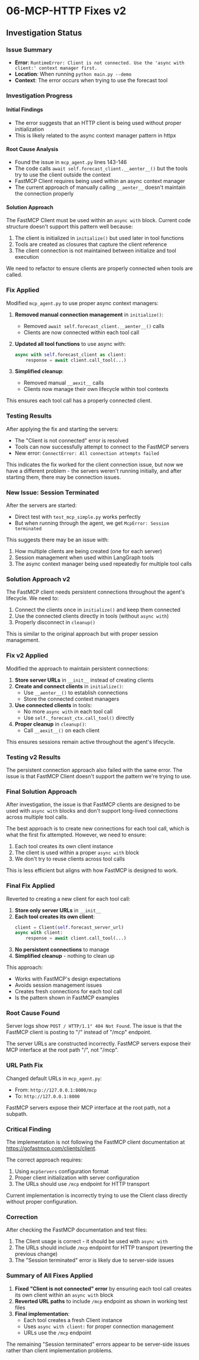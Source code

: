 # 06-MCP-HTTP Fixes v2

## Investigation Status

### Issue Summary
- **Error**: `RuntimeError: Client is not connected. Use the 'async with client:' context manager first.`
- **Location**: When running `python main.py --demo`
- **Context**: The error occurs when trying to use the forecast tool

### Investigation Progress

#### Initial Findings
- The error suggests that an HTTP client is being used without proper initialization
- This is likely related to the async context manager pattern in httpx

#### Root Cause Analysis
- Found the issue in `mcp_agent.py` lines 143-146
- The code calls `await self.forecast_client.__aenter__()` but the tools try to use the client outside the context
- FastMCP Client requires being used within an async context manager
- The current approach of manually calling `__aenter__` doesn't maintain the connection properly

#### Solution Approach
The FastMCP Client must be used within an `async with` block. Current code structure doesn't support this pattern well because:
1. The client is initialized in `initialize()` but used later in tool functions
2. Tools are created as closures that capture the client reference
3. The client connection is not maintained between initialize and tool execution

We need to refactor to ensure clients are properly connected when tools are called.

### Fix Applied

Modified `mcp_agent.py` to use proper async context managers:

1. **Removed manual connection management** in `initialize()`:
   - Removed `await self.forecast_client.__aenter__()` calls
   - Clients are now connected within each tool call

2. **Updated all tool functions** to use async with:
   ```python
   async with self.forecast_client as client:
       response = await client.call_tool(...)
   ```

3. **Simplified cleanup**:
   - Removed manual `__aexit__` calls
   - Clients now manage their own lifecycle within tool contexts

This ensures each tool call has a properly connected client.

### Testing Results

After applying the fix and starting the servers:
- The "Client is not connected" error is resolved
- Tools can now successfully attempt to connect to the FastMCP servers
- New error: `ConnectError: All connection attempts failed`

This indicates the fix worked for the client connection issue, but now we have a different problem - the servers weren't running initially, and after starting them, there may be connection issues.

### New Issue: Session Terminated

After the servers are started:
- Direct test with `test_mcp_simple.py` works perfectly
- But when running through the agent, we get `McpError: Session terminated`

This suggests there may be an issue with:
1. How multiple clients are being created (one for each server)
2. Session management when used within LangGraph tools
3. The async context manager being used repeatedly for multiple tool calls

### Solution Approach v2

The FastMCP client needs persistent connections throughout the agent's lifecycle. We need to:
1. Connect the clients once in `initialize()` and keep them connected
2. Use the connected clients directly in tools (without `async with`)
3. Properly disconnect in `cleanup()`

This is similar to the original approach but with proper session management.

### Fix v2 Applied

Modified the approach to maintain persistent connections:

1. **Store server URLs** in `__init__` instead of creating clients
2. **Create and connect clients** in `initialize()`:
   - Use `__aenter__()` to establish connections
   - Store the connected context managers
3. **Use connected clients** in tools:
   - No more `async with` in each tool call
   - Use `self._forecast_ctx.call_tool()` directly
4. **Proper cleanup** in `cleanup()`:
   - Call `__aexit__()` on each client

This ensures sessions remain active throughout the agent's lifecycle.

### Testing v2 Results

The persistent connection approach also failed with the same error. The issue is that FastMCP Client doesn't support the pattern we're trying to use.

### Final Solution Approach

After investigation, the issue is that FastMCP clients are designed to be used with `async with` blocks and don't support long-lived connections across multiple tool calls. 

The best approach is to create new connections for each tool call, which is what the first fix attempted. However, we need to ensure:

1. Each tool creates its own client instance
2. The client is used within a proper `async with` block
3. We don't try to reuse clients across tool calls

This is less efficient but aligns with how FastMCP is designed to work.

### Final Fix Applied

Reverted to creating a new client for each tool call:

1. **Store only server URLs** in `__init__`
2. **Each tool creates its own client**:
   ```python
   client = Client(self.forecast_server_url)
   async with client:
       response = await client.call_tool(...)
   ```
3. **No persistent connections** to manage
4. **Simplified cleanup** - nothing to clean up

This approach:
- Works with FastMCP's design expectations
- Avoids session management issues
- Creates fresh connections for each tool call
- Is the pattern shown in FastMCP examples

### Root Cause Found

Server logs show `POST / HTTP/1.1" 404 Not Found`. The issue is that the FastMCP client is posting to "/" instead of "/mcp" endpoint.

The server URLs are constructed incorrectly. FastMCP servers expose their MCP interface at the root path "/", not "/mcp".

### URL Path Fix

Changed default URLs in `mcp_agent.py`:
- From: `http://127.0.0.1:8000/mcp`
- To: `http://127.0.0.1:8000`

FastMCP servers expose their MCP interface at the root path, not a subpath.

### Critical Finding

The implementation is not following the FastMCP client documentation at https://gofastmcp.com/clients/client. 

The correct approach requires:
1. Using `mcpServers` configuration format
2. Proper client initialization with server configuration
3. The URLs should use `/mcp` endpoint for HTTP transport

Current implementation is incorrectly trying to use the Client class directly without proper configuration.

### Correction

After checking the FastMCP documentation and test files:
1. The Client usage is correct - it should be used with `async with`
2. The URLs should include `/mcp` endpoint for HTTP transport (reverting the previous change)
3. The "Session terminated" error is likely due to server-side issues

### Summary of All Fixes Applied

1. **Fixed "Client is not connected" error** by ensuring each tool call creates its own client within an `async with` block
2. **Reverted URL paths** to include `/mcp` endpoint as shown in working test files
3. **Final implementation**:
   - Each tool creates a fresh Client instance
   - Uses `async with client:` for proper connection management
   - URLs use the `/mcp` endpoint

The remaining "Session terminated" errors appear to be server-side issues rather than client implementation problems.
